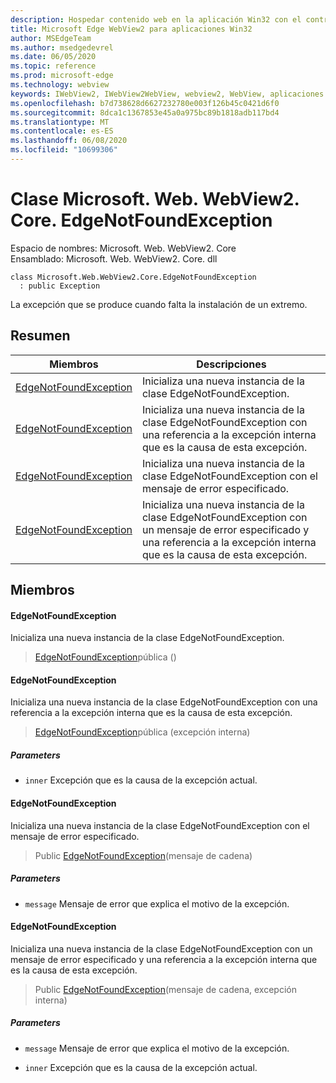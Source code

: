 ```yaml
---
description: Hospedar contenido web en la aplicación Win32 con el control Microsoft Edge WebView2
title: Microsoft Edge WebView2 para aplicaciones Win32
author: MSEdgeTeam
ms.author: msedgedevrel
ms.date: 06/05/2020
ms.topic: reference
ms.prod: microsoft-edge
ms.technology: webview
keywords: IWebView2, IWebView2WebView, webview2, WebView, aplicaciones Win32, Win32, Edge, ICoreWebView2, ICoreWebView2Controller, control de explorador, HTML Edge
ms.openlocfilehash: b7d738628d6627232780e003f126b45c0421d6f0
ms.sourcegitcommit: 8dca1c1367853e45a0a975bc89b1818adb117bd4
ms.translationtype: MT
ms.contentlocale: es-ES
ms.lasthandoff: 06/08/2020
ms.locfileid: "10699306"
---
```

# Clase Microsoft. Web. WebView2. Core. EdgeNotFoundException 

Espacio de nombres: Microsoft. Web. WebView2. Core \
Ensamblado: Microsoft. Web. WebView2. Core. dll

```
class Microsoft.Web.WebView2.Core.EdgeNotFoundException
  : public Exception
```

La excepción que se produce cuando falta la instalación de un extremo.

## Resumen

 Miembros                        | Descripciones
--------------------------------|---------------------------------------------
[EdgeNotFoundException](#edgenotfoundexception) | Inicializa una nueva instancia de la clase EdgeNotFoundException.
[EdgeNotFoundException](#edgenotfoundexception) | Inicializa una nueva instancia de la clase EdgeNotFoundException con una referencia a la excepción interna que es la causa de esta excepción.
[EdgeNotFoundException](#edgenotfoundexception) | Inicializa una nueva instancia de la clase EdgeNotFoundException con el mensaje de error especificado.
[EdgeNotFoundException](#edgenotfoundexception) | Inicializa una nueva instancia de la clase EdgeNotFoundException con un mensaje de error especificado y una referencia a la excepción interna que es la causa de esta excepción.

## Miembros

#### EdgeNotFoundException 

Inicializa una nueva instancia de la clase EdgeNotFoundException.

> [EdgeNotFoundException](#edgenotfoundexception)pública ()

#### EdgeNotFoundException 

Inicializa una nueva instancia de la clase EdgeNotFoundException con una referencia a la excepción interna que es la causa de esta excepción.

> [EdgeNotFoundException](#edgenotfoundexception)pública (excepción interna)

##### Parameters
* `inner` Excepción que es la causa de la excepción actual.

#### EdgeNotFoundException 

Inicializa una nueva instancia de la clase EdgeNotFoundException con el mensaje de error especificado.

> Public [EdgeNotFoundException](#edgenotfoundexception)(mensaje de cadena)

##### Parameters
* `message` Mensaje de error que explica el motivo de la excepción.

#### EdgeNotFoundException 

Inicializa una nueva instancia de la clase EdgeNotFoundException con un mensaje de error especificado y una referencia a la excepción interna que es la causa de esta excepción.

> Public [EdgeNotFoundException](#edgenotfoundexception)(mensaje de cadena, excepción interna)

##### Parameters
* `message` Mensaje de error que explica el motivo de la excepción. 

* `inner` Excepción que es la causa de la excepción actual.

